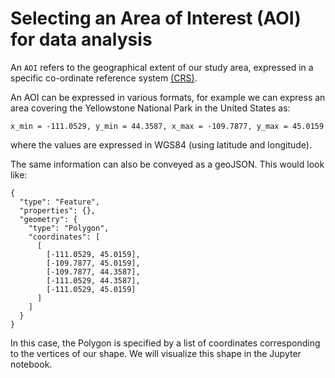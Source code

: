 # Selecting an Area of Interest (AOI) for data analysis
An `AOI` refers to the geographical extent of our study area, expressed in a specific co-ordinate reference system [(CRS)](https://docs.qgis.org/3.28/en/docs/gentle_gis_introduction/coordinate_reference_systems.html#coordinate-reference-system-crs-in-detail).

An AOI can be expressed in various formats, for example we can express an area covering the Yellowstone National Park in the United States as:
```
x_min = -111.0529, y_min = 44.3587, x_max = -109.7877, y_max = 45.0159
```
where the values are expressed in WGS84 (using latitude and longitude).

The same information can also be conveyed as a geoJSON. This would look like:
```
{
  "type": "Feature",
  "properties": {},
  "geometry": {
    "type": "Polygon",
    "coordinates": [
      [
        [-111.0529, 45.0159],
        [-109.7877, 45.0159],
        [-109.7877, 44.3587],
        [-111.0529, 44.3587],
        [-111.0529, 45.0159]
      ]
    ]
  }
}
```
In this case, the Polygon is specified by a list of coordinates corresponding to the vertices of our shape. We will visualize this shape in the Jupyter notebook.
